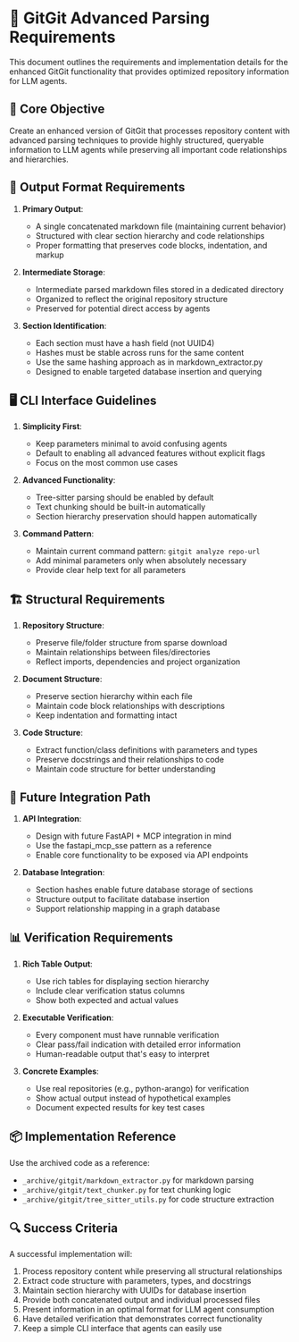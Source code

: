# 🧠 GitGit Advanced Parsing Requirements

This document outlines the requirements and implementation details for the enhanced GitGit functionality that provides optimized repository information for LLM agents.

## 🎯 Core Objective

Create an enhanced version of GitGit that processes repository content with advanced parsing techniques to provide highly structured, queryable information to LLM agents while preserving all important code relationships and hierarchies.

## 📄 Output Format Requirements

1. **Primary Output**:
   - A single concatenated markdown file (maintaining current behavior)
   - Structured with clear section hierarchy and code relationships
   - Proper formatting that preserves code blocks, indentation, and markup

2. **Intermediate Storage**:
   - Intermediate parsed markdown files stored in a dedicated directory
   - Organized to reflect the original repository structure
   - Preserved for potential direct access by agents

3. **Section Identification**:
   - Each section must have a hash field (not UUID4)
   - Hashes must be stable across runs for the same content
   - Use the same hashing approach as in markdown_extractor.py
   - Designed to enable targeted database insertion and querying

## 🖥️ CLI Interface Guidelines

1. **Simplicity First**:
   - Keep parameters minimal to avoid confusing agents
   - Default to enabling all advanced features without explicit flags
   - Focus on the most common use cases

2. **Advanced Functionality**:
   - Tree-sitter parsing should be enabled by default
   - Text chunking should be built-in automatically
   - Section hierarchy preservation should happen automatically

3. **Command Pattern**:
   - Maintain current command pattern: `gitgit analyze repo-url`
   - Add minimal parameters only when absolutely necessary
   - Provide clear help text for all parameters

## 🏗️ Structural Requirements

1. **Repository Structure**:
   - Preserve file/folder structure from sparse download
   - Maintain relationships between files/directories
   - Reflect imports, dependencies and project organization

2. **Document Structure**:
   - Preserve section hierarchy within each file
   - Maintain code block relationships with descriptions
   - Keep indentation and formatting intact

3. **Code Structure**:
   - Extract function/class definitions with parameters and types
   - Preserve docstrings and their relationships to code
   - Maintain code structure for better understanding

## 🔄 Future Integration Path

1. **API Integration**:
   - Design with future FastAPI + MCP integration in mind
   - Use the fastapi_mcp_sse pattern as a reference
   - Enable core functionality to be exposed via API endpoints

2. **Database Integration**:
   - Section hashes enable future database storage of sections
   - Structure output to facilitate database insertion
   - Support relationship mapping in a graph database

## 📊 Verification Requirements

1. **Rich Table Output**:
   - Use rich tables for displaying section hierarchy
   - Include clear verification status columns
   - Show both expected and actual values

2. **Executable Verification**:
   - Every component must have runnable verification
   - Clear pass/fail indication with detailed error information
   - Human-readable output that's easy to interpret

3. **Concrete Examples**:
   - Use real repositories (e.g., python-arango) for verification
   - Show actual output instead of hypothetical examples
   - Document expected results for key test cases

## 📦 Implementation Reference

Use the archived code as a reference:
- `_archive/gitgit/markdown_extractor.py` for markdown parsing
- `_archive/gitgit/text_chunker.py` for text chunking logic
- `_archive/gitgit/tree_sitter_utils.py` for code structure extraction

## 🔍 Success Criteria

A successful implementation will:
1. Process repository content while preserving all structural relationships
2. Extract code structure with parameters, types, and docstrings
3. Maintain section hierarchy with UUIDs for database insertion
4. Provide both concatenated output and individual processed files
5. Present information in an optimal format for LLM agent consumption
6. Have detailed verification that demonstrates correct functionality
7. Keep a simple CLI interface that agents can easily use